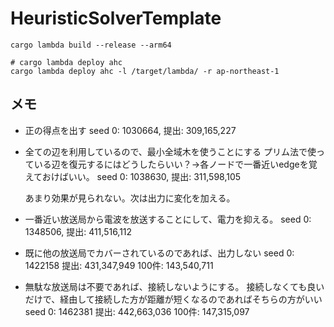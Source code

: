 # HeuristicSolverTemplate

```shell
cargo lambda build --release --arm64
```

```shell
# cargo lambda deploy ahc
cargo lambda deploy ahc -l /target/lambda/ -r ap-northeast-1 
```

## メモ
 - 正の得点を出す
    seed 0: 1030664,
    提出: 309,165,227

 - 全ての辺を利用しているので、最小全域木を使うことにする
   プリム法で使っている辺を復元するにはどうしたらいい？→各ノードで一番近いedgeを覚えておけばいい。
   seed 0: 1038630,
   提出: 311,598,105

   あまり効果が見られない。次は出力に変化を加える。

 - 一番近い放送局から電波を放送することにして、電力を抑える。
   seed 0: 1348506,
   提出: 411,516,112
 
 - 既に他の放送局でカバーされているのであれば、出力しない
   seed 0: 1422158
   提出: 431,347,949
   100件: 143,540,711

 - 無駄な放送局は不要であれば、接続しないようにする。
   接続しなくても良いだけで、経由して接続した方が距離が短くなるのであればそちらの方がいい
   seed 0: 1462381
   提出: 442,663,036
   100件: 147,315,097
